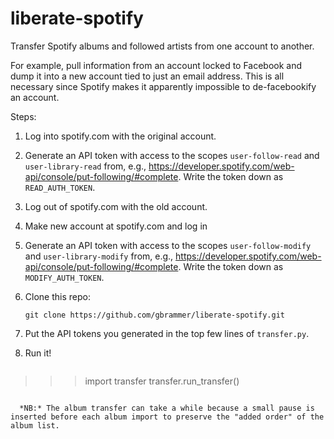 liberate-spotify
================
Transfer Spotify albums and followed artists from one account to another.  

For example, pull information from an account locked to Facebook and dump it into a new account tied to just an email address.  This is all necessary since Spotify makes it apparently impossible to de-facebookify an account.

Steps:

1. Log into spotify.com with the original account.

2. Generate an API token with access to the scopes `user-follow-read` and `user-library-read` from, e.g., https://developer.spotify.com/web-api/console/put-following/#complete.  Write the token down as `READ_AUTH_TOKEN`.

3. Log out of spotify.com with the old account.

4. Make new account at spotify.com and log in

5. Generate an API token with access to the scopes `user-follow-modify` and `user-library-modify` from, e.g., https://developer.spotify.com/web-api/console/put-following/#complete.  Write the token down as `MODIFY_AUTH_TOKEN`.

6. Clone this repo:

     ```git clone https://github.com/gbrammer/liberate-spotify.git```

7. Put the API tokens you generated in the top few lines of `transfer.py`. 

8. Run it!
    ```python
>>> import transfer
>>> transfer.run_transfer()
```

  *NB:* The album transfer can take a while because a small pause is inserted before each album import to preserve the "added order" of the album list.
